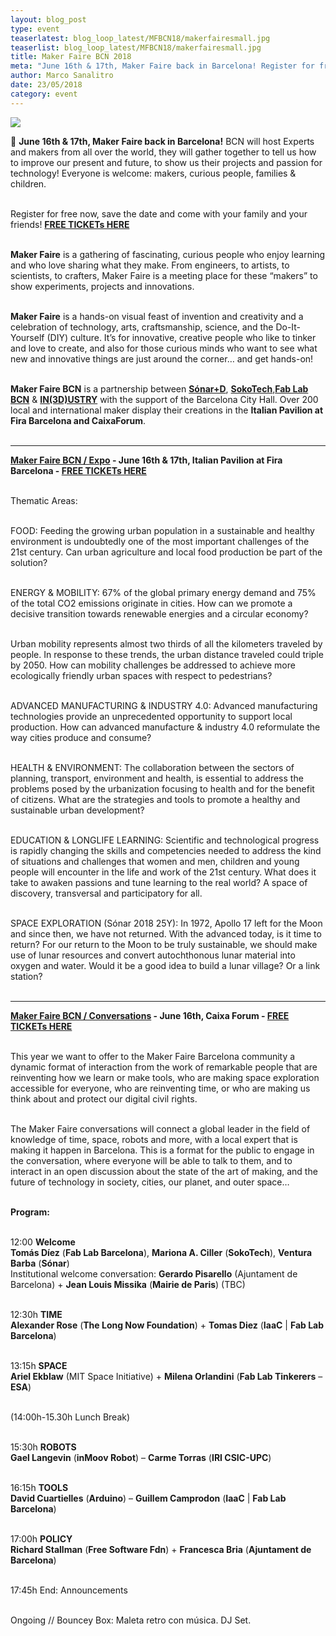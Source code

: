```yaml
---
layout: blog_post
type: event
teaserlatest: blog_loop_latest/MFBCN18/makerfairesmall.jpg
teaserlist: blog_loop_latest/MFBCN18/makerfairesmall.jpg
title: Maker Faire BCN 2018
meta: "June 16th & 17th, Maker Faire back in Barcelona! Register for free now, save the date and come with your family and your friends!"
author: Marco Sanalitro
date: 23/05/2018 
category: event
---
```


<img src= "http://www.fablabbcn.org/img/blog/blog_loop_latest/MFBCN18/makerfaire181.jpg" align="middle"> 
<br>

📣 <strong>June 16th & 17th, Maker Faire back in Barcelona!</strong> BCN will host Experts and makers from all over the world, they will gather together to tell us how to improve our present and future, to show us their projects and passion for technology! Everyone is welcome: makers, curious people, families & children.<br><br> 

Register for free now, save the date and come with your family and your friends! <strong><a href="https://www.eventbrite.com/e/maker-faire-barcelona-2018-registration-45904205715?aff=eac2">FREE TICKETs HERE</a></strong><br><br> 

<strong>Maker Faire</strong> is a gathering of fascinating, curious people who enjoy learning and who love sharing what they make. From engineers, to artists, to scientists, to crafters, Maker Faire is a meeting place for these “makers” to show experiments, projects and innovations.<br><br> 

<strong>Maker Faire</strong> is a hands-on visual feast of invention and creativity and a celebration of technology, arts, craftsmanship, science, and the Do-It-Yourself (DIY) culture. It’s for innovative, creative people who like to tinker and love to create, and also for those curious minds who want to see what new and innovative things are just around the corner… and get hands-on!<br><br> 

<strong>Maker Faire BCN</strong> is a partnership between <strong><a href="https://sonarplusd.com/es/">Sónar+D</a></strong>, <strong><a href="https://soko.tech/">SokoTech</a></strong>,<strong><a href="https://fablabbcn.org/index.html">Fab Lab BCN</a></strong> & <strong><a href="http://www.in3dustry.com/en/home">IN(3D)USTRY</a></strong> with the support of the Barcelona City Hall. Over 200 local and international maker display their creations in the <strong>Italian Pavilion at Fira Barcelona and CaixaForum</strong>.<br><br> 
____________________

<strong><a href="http://barcelona.makerfaire.com/makers-exhibits/">Maker Faire BCN / Expo</a> -  June 16th & 17th, Italian Pavilion at Fira Barcelona - <a href="https://www.eventbrite.com/e/maker-faire-barcelona-2018-registration-45904205715?aff=eac2">FREE TICKETs HERE</a></strong><br><br> 

Thematic Areas:<br><br> 

FOOD: Feeding the growing urban population in a sustainable and healthy environment is undoubtedly one of the most important challenges of the 21st century. Can urban agriculture and local food production be part of the solution?<br><br> 

ENERGY & MOBILITY: 67% of the global primary energy demand and 75% of the total CO2 emissions originate in cities. How can we promote a decisive transition towards renewable energies and a circular economy?<br><br> 

Urban mobility represents almost two thirds of all the kilometers traveled by people. In response to these trends, the urban distance traveled could triple by 2050. How can mobility challenges be addressed to achieve more ecologically friendly urban spaces with respect to pedestrians?<br><br> 

ADVANCED MANUFACTURING & INDUSTRY 4.0: Advanced manufacturing technologies provide an unprecedented opportunity to support local production. How can advanced manufacture & industry 4.0 reformulate the way cities produce and consume?<br><br> 

HEALTH & ENVIRONMENT: The collaboration between the sectors of planning, transport, environment and health, is essential to address the problems posed by the urbanization focusing to health and for the benefit of citizens. What are the strategies and tools to promote a healthy and sustainable urban development?<br><br> 

EDUCATION & LONGLIFE LEARNING: Scientific and technological progress is rapidly changing the skills and competencies needed to address the kind of situations and challenges that women and men, children and young people will encounter in the life and work of the 21st century. What does it take to awaken passions and tune learning to the real world? A space of discovery, transversal and participatory for all.<br><br> 

SPACE EXPLORATION (Sónar 2018 25Y): In 1972, Apollo 17 left for the Moon and since then, we have not returned. With the advanced today, is it time to return? For our return to the Moon to be truly sustainable, we should make use of lunar resources and convert autochthonous lunar material into oxygen and water. Would it be a good idea to build a lunar village? Or a link station?<br><br> 
____________________

<strong><a href="http://barcelona.makerfaire.com/conversations/">Maker Faire BCN / Conversations</a> - June 16th, Caixa Forum - <a href="https://www.eventbrite.com/e/maker-faire-barcelona-2018-registration-45904205715?aff=eac2">FREE TICKETs HERE</a></strong><br><br> 

This year we want to offer to the Maker Faire Barcelona community a dynamic format of interaction from the work of remarkable people that are reinventing how we learn or make tools, who are making space exploration accessible for everyone, who are reinventing time, or who are making us think about and protect our digital civil rights.<br><br> 

The Maker Faire conversations will connect a global leader in the field of knowledge of time, space, robots and more, with a local expert that is making it happen in Barcelona. This is a format for the public to engage in the conversation, where everyone will be able to talk to them, and to interact in an open discussion about the state of the art of making, and the future of technology in society, cities, our planet, and outer space…<br><br> 

<strong>Program:</strong><br><br> 

12:00 <strong>Welcome</strong><br>
<strong>Tomás Díez</strong> (<strong>Fab Lab Barcelona</strong>), <strong>Mariona A. Ciller</strong> (<strong>SokoTech</strong>), <strong>Ventura Barba</strong> (<strong>Sónar</strong>)<br> 
Institutional welcome conversation: <strong>Gerardo Pisarello</strong> (Ajuntament de Barcelona</strong>) + <strong>Jean Louis Missika</strong> (<strong>Mairie de Paris</strong>) (TBC)<br><br> 

12:30h <strong>TIME</strong><br> 
<strong>Alexander Rose</strong> (<strong>The Long Now Foundation</strong>) + <strong>Tomas Diez</strong> (<strong>IaaC</strong> | <strong>Fab Lab Barcelona</strong>)<br><br> 

13:15h <strong>SPACE</strong><br> 
<strong>Ariel Ekblaw</strong> (MIT Space Initiative</strong>) + <strong>Milena Orlandini</strong> (<strong>Fab Lab Tinkerers</strong> – <strong>ESA</strong>)<br><br> 

(14:00h-15.30h Lunch Break)<br><br> 

15:30h <strong>ROBOTS</strong><br> 
<strong>Gael Langevin</strong> (<strong>inMoov Robot</strong>) – <strong>Carme Torras</strong> (<strong>IRI CSIC-UPC</strong>)<br><br> 

16:15h <strong>TOOLS</strong><br> 
<strong>David Cuartielles</strong> (<strong>Arduino</strong>) – <strong>Guillem Camprodon</strong> (<strong>IaaC</strong> | <strong>Fab Lab Barcelona</strong>)<br><br> 

17:00h <strong>POLICY</strong><br> 
<strong>Richard Stallman</strong> (<strong>Free Software Fdn</strong>) + <strong>Francesca Bria</strong> (<strong>Ajuntament de Barcelona</strong>)<br><br> 

17:45h End: Announcements<br><br> 

Ongoing // Bouncey Box: Maleta retro con música. DJ Set.<br><br> 

